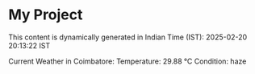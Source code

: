 # My Project

This content is dynamically generated in Indian Time (IST): 2025-02-20 20:13:22 IST


Current Weather in Coimbatore:
Temperature: 29.88 °C
Condition: haze
